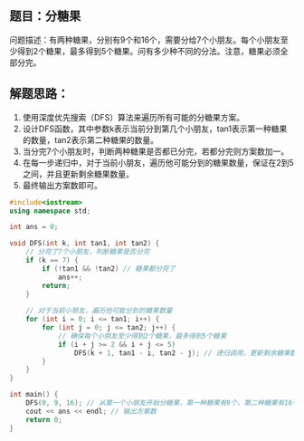 ## 题目：分糖果

问题描述：有两种糖果，分别有9个和16个，需要分给7个小朋友。每个小朋友至少得到2个糖果，最多得到5个糖果。问有多少种不同的分法。注意，糖果必须全部分完。

## 解题思路：

1. 使用深度优先搜索（DFS）算法来遍历所有可能的分糖果方案。
2. 设计DFS函数，其中参数k表示当前分到第几个小朋友，tan1表示第一种糖果的数量，tan2表示第二种糖果的数量。
3. 当分完7个小朋友时，判断两种糖果是否都已分完，若都分完则方案数加一。
4. 在每一步递归中，对于当前小朋友，遍历他可能分到的糖果数量，保证在2到5之间，并且更新剩余糖果数量。
5. 最终输出方案数即可。

```cpp
#include<iostream>
using namespace std;

int ans = 0;

void DFS(int k, int tan1, int tan2) {
    // 分完了7个小朋友，判断糖果是否分完
    if (k == 7) {
        if (!tan1 && !tan2) // 糖果都分完了
            ans++;
        return;
    }
    
    // 对于当前小朋友，遍历他可能分到的糖果数量
    for (int i = 0; i <= tan1; i++) {
        for (int j = 0; j <= tan2; j++) {
            // 确保每个小朋友至少得到2个糖果，最多得到5个糖果
            if (i + j >= 2 && i + j <= 5)
                DFS(k + 1, tan1 - i, tan2 - j); // 递归调用，更新剩余糖果数量
        }
    }
}

int main() {
    DFS(0, 9, 16); // 从第一个小朋友开始分糖果，第一种糖果有9个，第二种糖果有16个
    cout << ans << endl; // 输出方案数
    return 0;
}
```

